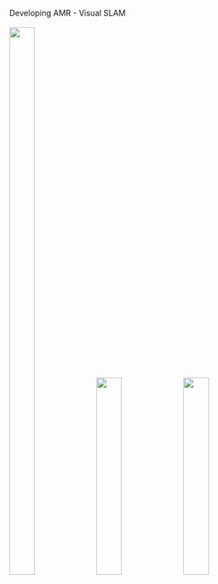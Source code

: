 Developing AMR - Visual SLAM <br></br>
<img src = "https://github.com/jaykorea/jaykorea/assets/95605860/816f4922-0690-47a3-8781-13b5b59ccfb9" width="30%" height="50%">
<img src = "https://github.com/jaykorea/jaykorea/assets/95605860/7127ba56-7973-444f-ae78-1ef68d3d5172" width="30%" height="30%">
<img src = "https://github.com/jaykorea/jaykorea/assets/95605860/9f08ed90-05ed-49c8-a269-0f8183be7f35" width="30%" height="30%">
